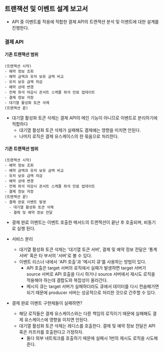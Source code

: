 ## 트랜잭션 및 이벤트 설계 보고서

- API 중 이벤트를 적용에 적합한 결제 API의 트랜잭션 분석 및 이벤트에 대한 설계를 진행한다.

### 결제 API

#### 기존 트랜잭션 범위

```text
(트랜잭션 시작)
- 예약 정보 조회
- 예약 금액과 유저 보유 금액 비교
- 유저 보유 금액 차감
- 예약 상태 변경
- 전체 좌석 마감시 콘서트 스케줄 좌석 만료 업데이트
- 결제 정보 저장
- 대기열 활성화 토큰 삭제
(트랜잭션 끝)
```

- 대기열 활성화 토큰 삭제는 결제 API의 메인 기능이 아니므로 이벤트로 분리하기에 적합하다
    - 대기열 활성화 토큰 삭제가 실패해도 결제예는 영향을 미치면 안된다.
    - 나머지 로직은 결제 유스케이스의 한 묶음으로 처리한다.

#### 기존 트랜잭션 범위

```text
(트랜잭션 시작)
- 예약 정보 조회
- 예약 금액과 유저 보유 금액 비교
- 유저 보유 금액 차감
- 예약 상태 변경
- 전체 좌석 마감시 콘서트 스케줄 좌석 만료 업데이트
- 결제 정보 저장
(트랜잭션 끝)
- 결제 완료 이벤트 발생
  - 대기열 활성화 토큰 삭제
  - 결제 및 예약 정보 전달
```

- 결제 완료 이벤트는 이벤트 호출한 메서드의 트랜잭션이 끝난 후 호출되며, 비동기로 실행 된다.
- 서비스 분리
    - 대기열 활성화 토큰 삭제는 '대기열 토큰 서버', 결제 및 예약 정보 전달은 '통계 서버' 혹은 타 부서의 '서버'로 볼 수 있다.
    - 이벤트 리스너 내에서 'API 호출'과 '메시지 큐'를 사용하는 방법이 있다.
        - API 호출은 target 서버의 로직에서 실패가 발생하면 target 서버가 source 서버로 API 호출을 다시 하거나 source 서버에서 재시도 로직을 적용해야 하는데 결합도와 복잡성이 올라간다.
        - 메시지 큐는 target 서버가 실패하더라도 큐에서 데이터를 다시 컨슘해가면 되기 때문에 producer 서버는 성공적으로 처리한 것으로 간주할 수 있다.

- 결제 완료 이벤트 구현체들이 실패하면?
    - 해당 로직들은 결제 유스케이스와는 다른 책임의 로직이기 때문에 실패해도 결제 유스케이스에 영향을 미치면 안된다.
    - 대기열 활성화 토큰 삭제는 레디스를 호출한다. 결제 및 예약 정보 전달은 API 혹은 카프카를 호출한다고 가정하자.
        - 둘다 외부 네트워크를 호출하기 때문에 실패시 1번의 재시도 로직을 시도해준다.
 